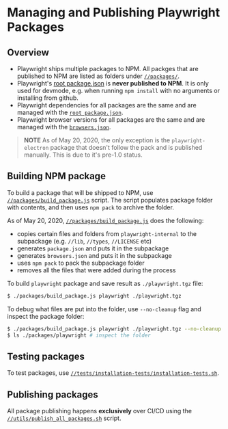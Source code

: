 # Managing and Publishing Playwright Packages

## Overview

- Playwright ships multiple packages to NPM. All packges that are published to NPM are listed as folders under [`//packages/`](../packages).
- Playwright's [root package.json](../package.json) is **never published to NPM**. It is only used for devmode, e.g. when running `npm install` with no arguments or installing from github.
- Playwright dependencies for all packages are the same and are managed with the [`root package.json`](../package.json).
- Playwright browser versions for all packages are the same and are managed with the [`browsers.json`](../browsers.json).

> **NOTE** As of May 20, 2020, the only exception is the `playwright-electron` package that
> doesn't follow the pack and is published manually. This is due to it's pre-1.0 status.


## Building NPM package

To build a package that will be shipped to NPM, use [`//packages/build_package.js`](./build_package.js) script.
The script populates package folder with contents, and then uses `npm pack` to archive the folder.

As of May 20, 2020, [`//packages/build_package.js`](./build_package.js) does the following:
- copies certain files and folders from `playwright-internal` to the subpackage (e.g. `//lib`, `//types`, `//LICENSE` etc)
- generates `package.json` and puts it in the subpackage
- generates `browsers.json` and puts it in the subpackage
- uses `npm pack` to pack the subpackage folder
- removes all the files that were added during the process

To build `playwright` package and save result as `./playwright.tgz` file:

```sh
$ ./packages/build_package.js playwright ./playwright.tgz
```

To debug what files are put into the folder, use `--no-cleanup` flag and inspect the package folder:

```sh
$ ./packages/build_package.js playwright ./playwright.tgz --no-cleanup
$ ls ./packages/playwright # inspect the folder
```


## Testing packages

To test packages, use [`//tests/installation-tests/installation-tests.sh`](../tests/installation-tests/installation-tests.sh).


## Publishing packages

 All package publishing happens **exclusively** over CI/CD using the [`//utils/publish_all_packages.sh`](../utils/publish_all_packages.sh) script.
